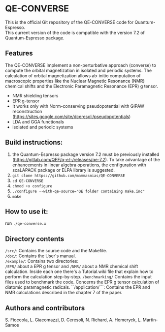 # QE-CONVERSE
This is the official Git repository of the QE-CONVERSE code for Quantum-Espresso.  
This current version of the code is compatible with the version 7.2 of Quantum-Espresso package.


## Features
The QE-CONVERSE implement a non-perturbative approach (converse) to compute the orbital magnetization in isolated and periodic systems. The calculation of orbital magnetization allows ab-initio computation of macroscopic properties like the Nuclear Magnetic Resonance (NMR) chemical shifts and the Electronic Paramagnetic Resonance (EPR) g tensor.

* NMR shielding tensors
* EPR g-tensor
* It works only with Norm-conserving pseudopotential with GIPAW reconstruction (https://sites.google.com/site/dceresoli/pseudopotentials)
* LDA and GGA functionals
* isolated and periodic systems

## Build instructions:
1. the Quantum-Espresso package version 7.2 must be previously installed (https://gitlab.com/QEF/q-e/-/releases/qe-7.2). To take advantage of the enhancements in linear algebra operations, the configuration with scaLAPACK package or ELPA library is suggested.
2. ```git clone https://github.com/mammasmias/QE-CONVERSE``` 
3. ```cd QE-CONVERSE```
4. ```chmod +x configure```
5. ```./configure --with-qe-source="QE folder containing make.inc"```
6. ```make```
## How to use it:
run ```./qe-converse.x```

## Directory contents

```/src/```: Contains the source code and the Makefile.  
```/doc/```: Contains the User's manual.  
```/example/```: Contains two directories:  
 ```/EPR/``` about a EPR g tensor and  ```/NMR/``` about a NMR chemical shift calculation. Inside each one there's a Tutorial.wiki file that explain how to perform the calculation step-by-step.
```/benchmarking/``` Contains the input files used to benchmark the code. Concerns the EPR g tensor calculation of diatomic paramagnetic radicals.
``/application/```: Contains the EPR and NMR calculations described in the chapter 7 of the paper.
 ## Authors and contributors
S. Fioccola, L. Giacomazzi, D. Ceresoli, N. Richard, A. Hemeryck, L. Martin-Samos

